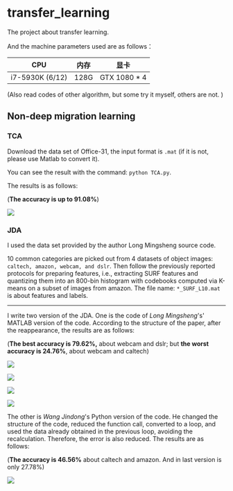 # transfer_learning
The project about transfer learning.

And the machine parameters used are as follows：

| CPU             | 内存 | 显卡         |
| --------------- | ---- | ------------ |
| i7-5930K (6/12) | 128G | GTX 1080 * 4 |

(Also read codes of other algorithm, but some try it myself, others are not. )



## Non-deep migration learning

### TCA

Download the data set of Office-31, the input format is `.mat` (if it is not, please use Matlab to convert it). 

You can see the result with the command: `python TCA.py`.

The results is as follows:

(**The accuracy is up to 91.08%**)

![](./results/TCA.png)



### JDA

I used the data set provided by the author Long Mingsheng source code. 

10 common categories are picked out from 4 datasets of object images: `caltech, amazon, webcam, and dslr`. Then follow the previously reported protocols for preparing features, i.e., extracting SURF features and quantizing them into an 800-bin histogram with codebooks computed via K-means on a subset of images from amazon. 
The file name: `*_SURF_L10.mat` is about features and labels.

------

I write two version of the JDA.
One is the code of *Long Mingsheng*'s' MATLAB version of the code. According to the structure of the paper, after the reappearance, the results are as follows:

 (**The best accuracy is 79.62%,** about webcam and dslr; but **the worst accuracy is 24.76%**, about webcam and caltech)

![](./results/JDA-1-1.png)

![](./results/JDA-1-2.png)

![](./results/JDA-1-3.png)

![](./results/JDA-1-4.png)



The other is *Wang Jindong*'s Python version of the code. He changed the structure of the code, reduced the function call, converted to a loop, and used the data already obtained in the previous loop, avoiding the recalculation. Therefore, the error is also reduced. The results are as follows:

(**The accuracy is 46.56%** about caltech and amazon. And in last version is only 27.78%)

![](./results/JDA-2.png)





